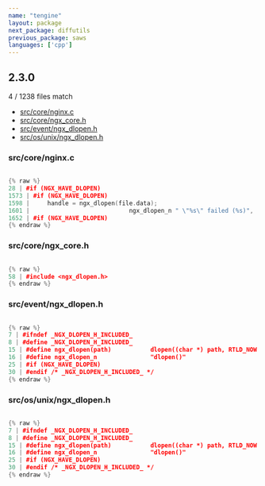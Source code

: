 ```yaml
---
name: "tengine"
layout: package
next_package: diffutils
previous_package: saws
languages: ['cpp']
---
```

## 2.3.0
4 / 1238 files match

 - [src/core/nginx.c](#srccorenginxc)
 - [src/core/ngx_core.h](#srccorengx_coreh)
 - [src/event/ngx_dlopen.h](#srceventngx_dlopenh)
 - [src/os/unix/ngx_dlopen.h](#srcosunixngx_dlopenh)

### src/core/nginx.c

```cpp

{% raw %}
28 | #if (NGX_HAVE_DLOPEN)
1573 | #if (NGX_HAVE_DLOPEN)
1598 |     handle = ngx_dlopen(file.data);
1601 |                            ngx_dlopen_n " \"%s\" failed (%s)",
1652 | #if (NGX_HAVE_DLOPEN)
{% endraw %}

```
### src/core/ngx_core.h

```cpp

{% raw %}
58 | #include <ngx_dlopen.h>
{% endraw %}

```
### src/event/ngx_dlopen.h

```cpp

{% raw %}
7 | #ifndef _NGX_DLOPEN_H_INCLUDED_
8 | #define _NGX_DLOPEN_H_INCLUDED_
15 | #define ngx_dlopen(path)           dlopen((char *) path, RTLD_NOW | RTLD_GLOBAL)
16 | #define ngx_dlopen_n               "dlopen()"
25 | #if (NGX_HAVE_DLOPEN)
30 | #endif /* _NGX_DLOPEN_H_INCLUDED_ */
{% endraw %}

```
### src/os/unix/ngx_dlopen.h

```cpp

{% raw %}
7 | #ifndef _NGX_DLOPEN_H_INCLUDED_
8 | #define _NGX_DLOPEN_H_INCLUDED_
15 | #define ngx_dlopen(path)           dlopen((char *) path, RTLD_NOW | RTLD_GLOBAL)
16 | #define ngx_dlopen_n               "dlopen()"
25 | #if (NGX_HAVE_DLOPEN)
30 | #endif /* _NGX_DLOPEN_H_INCLUDED_ */
{% endraw %}

```